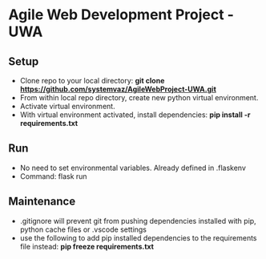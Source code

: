 # Agile Web Development Project - UWA

## Setup
  * Clone repo to your local directory: **git clone https://github.com/systemvaz/AgileWebProject-UWA.git**
  * From within local repo directory, create new python virtual environment.
  * Activate virtual environment.
  * With virtual environment activated, install dependencies: **pip install -r requirements.txt**

## Run
  * No need to set environmental variables. Already defined in .flaskenv
  * Command: flask run

## Maintenance
  * .gitignore will prevent git from pushing dependencies installed with pip, python cache files or .vscode settings
  * use the following to add pip installed dependencies to the requirements file instead: **pip freeze requirements.txt**
